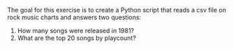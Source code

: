 The goal for this exercise is to create a Python script that reads a csv file on rock music charts and answers two questions:
1) How many songs were released in 1981?
2) What are the top 20 songs by playcount?